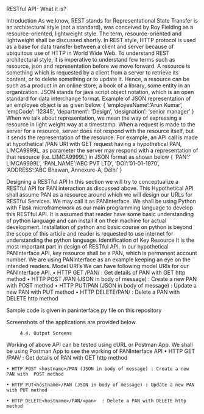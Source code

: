 RESTful API- What it is?

Introduction
As we know, REST stands for Representational State Transfer is an architectural style (not a standard), was conceived by Roy Fielding as a resource-oriented, lightweight style. The term, resource-oriented and lightweight shall be discussed shortly. In REST style, HTTP protocol is used as a base for data transfer between a client and server because of ubiquitous use of HTTP in World Wide Web. 
To understand REST architectural style, it is imperative to understand few terms such as resource, json and representation before we move forward. A resource is something which is requested by a client from a server to retrieve its content, or to delete something or to update it. Hence, a resource can be such as a product in an online store, a book of a library, some entity in an organization. JSON stands for java script object notation, which is an open standard for data interchange format. Example of JSON representation of an employee object is as given below.
{
	‘employeeName’:’Arun Kumar’,
	‘empCode’: ‘12345’,
	‘department’: ‘Design’,
	‘designation’: ‘senior manager’
}
 When we talk about representation, we mean the way of expressing a resource in light weight way at a timestamp. When a request is made to the server for a resource, server does not respond with the resource itself, but it sends the representation of the resource. For example, an API call is made at hypothetical <hostname>/PAN URI with GET request having a hypothetical PAN, LIMCA9999L, as parameter the server may respond with a representation of that resource (i.e. LIMCA9999L) in JSON format as shown below
{
‘PAN’:’ LIMCA9999L’,
‘PAN_NAME’:’ABC PVT LTD’,
‘DOI’:’01-01-1970’,
‘ADDRESS’:’ABC Bhawan, Annexure-A, Delhi’
}  
 
Designing a RESTful API
In this section we will try to conceptualize a RESTful API for PAN interaction as discussed above. This Hypothetical API shall assume PAN as a resource around which we will design our URLs for RESTful Services. We may call it as PANInterface. We shall be using Python with Flask microframework as our main programming language to develop this RESTful API. It is assumed that reader have some basic understanding of python language and can install it on their machine for actual development. Installation of python and basic course on python is beyond the scope of this article and reader is requested to use internet for understanding the python language.
   Identification of Key Resource
It is the most important part in design of RESTful API. In our hypothetical PANInterface API, key resource shall be a PAN, which is permanent account number. We are using PANInterface as an example keeping an eye on the intended readers.
   Model URI’s
We can have following model URIs for our PANInterface API.
    • HTTP GET <hostname>/PAN/<pan>  : Get details of PAN with GET http method
    • HTTP POST <hostname>/PAN (JSON in body of message) : Create a new PAN with  POST method
    • HTTP PUT<hostname>/PAN (JSON in body of message) : Update a new PAN with PUT method
    • HTTP DELETE<hostname>/PAN/<pan>  : Delete a PAN with DELETE http method
 
 Sample code is given in paninterface.py file on this repository
 
 Screenshots of the applications are provided below.
 
 
 
         4.4. Output Screens
Working of above API can be tested using cURL or Postman App. We shall be using Postman App to see the working of PANInterface API
    • HTTP GET <hostname>/PAN/<pan>  : Get details of PAN with GET http method


    • HTTP POST <hostname>/PAN (JSON in body of message) : Create a new PAN with  POST method

    • HTTP PUT<hostname>/PAN (JSON in body of message) : Update a new PAN with PUT method

    • HTTP DELETE<hostname>/PAN/<pan>  : Delete a PAN with DELETE http method
